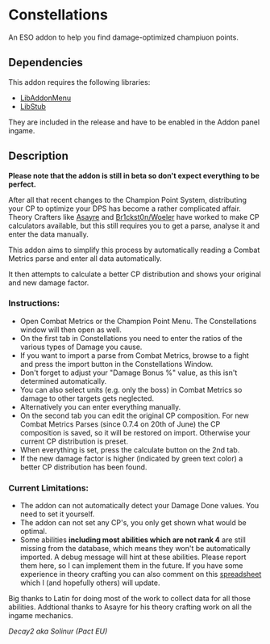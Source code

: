 # Constellations
An ESO addon to help you find damage-optimized champiuon points.

## Dependencies

This addon requires the following libraries:


* [LibAddonMenu](https://www.esoui.com/downloads/info7-LibAddonMenu.html)
* [LibStub](https://www.esoui.com/downloads/info44-LibStub.html)

They are included in the release and have to be enabled in the Addon panel ingame.

## Description

**Please note that the addon is still in beta so don't expect everything to be perfect.**

After all that recent changes to the Champion Point System, distributing your CP to optimize your DPS has become a rather complicated affair. Theory Crafters like [Asayre](http://solinur.de/AsayreCP/CPOptimisation.html) and [Br1ckst0n/Woeler](https://woeler.eu/cp/) have worked to make CP calculators available, but this still requires you to get a parse, analyse it and enter the data manually.

This addon aims to simplify this process by automatically reading a Combat Metrics parse and enter all data automatically. 

It then attempts to calculate a better CP distribution and shows your original and new damage factor. 

### Instructions: 

* Open Combat Metrics or the Champion Point Menu. The Constellations window will then open as well.
* On the first tab in Constellations you need to enter the ratios of the various types of Damage you cause. 
* If you want to import a parse from Combat Metrics, browse to a fight and press the import button in the Constellations Window.
* Don't forget to adjust your "Damage Bonus %" value, as this isn't determined automatically.
* You can also select units (e.g. only the boss) in Combat Metrics so damage to other targets gets neglected.
* Alternatively you can enter everything manually.
* On the second tab you can edit the original CP composition. For new Combat Metrics Parses (since 0.7.4 on 20th of June) the CP composition is saved, so it will be restored on import. Otherwise your current CP distribution is preset. 
* When everything is set, press the calculate button on the 2nd tab.
* If the new damage factor is higher (indicated by green text color) a better CP distribution has been found. 

### Current Limitations:

* The addon can not automatically detect your Damage Done values. You need to set it yourself.
* The addon can not set any CP's, you only get shown what would be optimal.
* Some abilities **including most abilities which are not rank 4** are still missing from the database, which means they won't be automatically imported. A debug message will hint at these abilities. Please report them here, so I can implement them in the future. If you have some experience in theory crafting you can also comment on this [spreadsheet](https://docs.google.com/spreadsheets/d/1AMVpTmhUMBz-7gPOwKNSBA2VnX-Wjju8xIpPk0wk1Io/edit?usp=sharing") which I (and hopefully others) will update.

Big thanks to Latin for doing most of the work to collect data for all those abilities. Addtional thanks to Asayre for his theory crafting work on all the ingame mechanics.

*Decay2 aka Solinur (Pact EU)*
